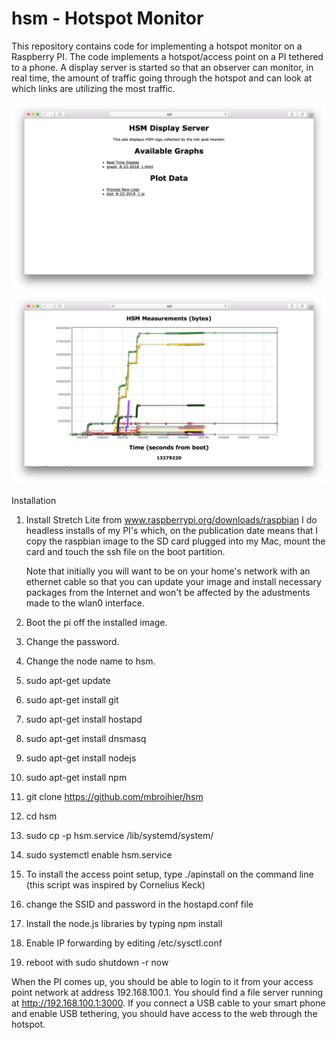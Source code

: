 # hsm - Hotspot Monitor

This repository contains code for implementing a hotspot monitor on a Raspberry PI.  The code implements a hotspot/access point on a PI tethered to a phone.  A display server is started so that an observer can monitor, in real time, the amount of traffic going through the hotspot and can look at which links are utilizing the most traffic.

![Alt text](/main.png?raw=true "Main page of file server")
![Alt text](/detail.png?raw=true "Detailed Graph of a Log")


Installation

  1)  Install Stretch Lite from www.raspberrypi.org/downloads/raspbian
      I do headless installs of my PI's which, on the publication date
      means that I copy the raspbian image to the SD card plugged into my
      Mac, mount the card and touch the ssh file on the boot partition.
      
      Note that initially you will want to be on your home's network 
      with an ethernet cable so that you can update your image and
      install necessary packages from the Internet and won't be affected
      by the adustments made to the wlan0 interface.
  2)  Boot the pi off the installed image.
  3)  Change the password.
  4)  Change the node name to hsm.
  5)  sudo apt-get update
  6)  sudo apt-get install git
  7)   sudo apt-get install hostapd
  8)  sudo apt-get install dnsmasq
  9)  sudo apt-get install nodejs
 10)  sudo apt-get install npm
 11)  git clone https://github.com/mbroihier/hsm
 12)  cd hsm
 13)  sudo cp -p hsm.service /lib/systemd/system/ 
 14)  sudo systemctl enable hsm.service
 15)  To install the access point setup, type ./apinstall on the command line (this script was inspired by Cornelius Keck) 
 16)  change the SSID and password in the hostapd.conf file
 17)  Install the node.js libraries by typing npm install
 18)  Enable IP forwarding by editing /etc/sysctl.conf
 18)  reboot with sudo shutdown -r now

When the PI comes up, you should be able to login to it from your access point network at address 192.168.100.1.  You should find a file server running at http://192.168.100.1:3000.  If you connect a USB cable to your smart phone and enable USB tethering, you should have access to the web through the hotspot.




